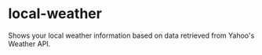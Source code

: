 # local-weather
Shows your local weather information based on data retrieved from Yahoo's Weather API.

